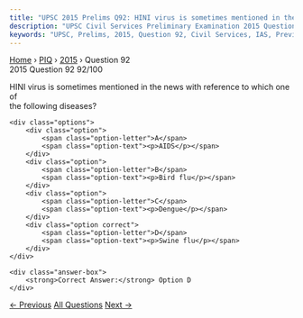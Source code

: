 ```yaml
---
title: "UPSC 2015 Prelims Q92: HINI virus is sometimes mentioned in the news with reference..."
description: "UPSC Civil Services Preliminary Examination 2015 Question 92 with options and answer"
keywords: "UPSC, Prelims, 2015, Question 92, Civil Services, IAS, Previous Year Questions"
---
```


<nav class="breadcrumb">
    <a href="../../">Home</a>
    <span>›</span>
    <a href="../">PIQ</a>
    <span>›</span>
    <a href="./">2015</a>
    <span>›</span>
    <span>Question 92</span>
</nav>

<div class="question-header">
    <div class="question-meta">
        <span class="year-badge">2015</span>
        <span class="question-number">Question 92</span>
        <span class="progress">92/100</span>
    </div>
    <div class="progress-bar">
        <div class="progress-fill" style="width: 92.0%"></div>
    </div>
</div>

<div class="question-content">
    <div class="question-text">
        <p>HINI virus is sometimes mentioned in the news with reference to which one of<br />
the following diseases?</p>
    </div>
    
    <div class="options">
        <div class="option">
            <span class="option-letter">A</span>
            <span class="option-text"><p>AIDS</p></span>
        </div>
        <div class="option">
            <span class="option-letter">B</span>
            <span class="option-text"><p>Bird flu</p></span>
        </div>
        <div class="option">
            <span class="option-letter">C</span>
            <span class="option-text"><p>Dengue</p></span>
        </div>
        <div class="option correct">
            <span class="option-letter">D</span>
            <span class="option-text"><p>Swine flu</p></span>
        </div>
    </div>

    <div class="answer-box">
        <strong>Correct Answer:</strong> Option D
    </div>
</div>

<div class="question-nav">
    <a href="../q091-there-is-a-parliamentary-system-of-government-in-i/" class="nav-btn prev">← Previous</a>
    <a href="../" class="nav-btn center">All Questions</a>
    <a href="../q093-with-reference-to-bio-toilets-used-by-the-indian-r/" class="nav-btn next">Next →</a>
</div>
